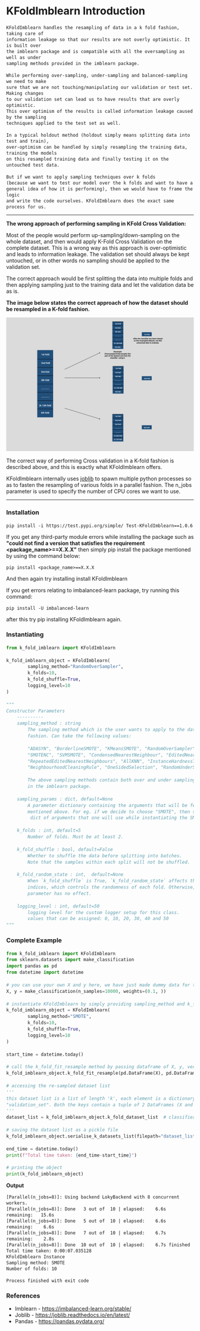 # KFoldImblearn Introduction

    KFoldImblearn handles the resampling of data in a k fold fashion, taking care of
    information leakage so that our results are not overly optimistic. It is built over
    the imblearn package and is compatible with all the oversampling as well as under
    sampling methods provided in the imblearn package.

    While performing over-sampling, under-sampling and balanced-sampling we need to make
    sure that we are not touching/manipulating our validation or test set. Making changes
    to our validation set can lead us to have results that are overly optimistic.
    This over optimism of the results is called information leakage caused by the sampling
    techniques applied to the test set as well.

    In a typical holdout method (holdout simply means splitting data into test and train),
    over-optimism can be handled by simply resampling the training data, training the models
    on this resampled training data and finally testing it on the untouched test data.

    But if we want to apply sampling techniques over k folds
    (because we want to test our model over the k folds and want to have a
    general idea of how it is performing), then we would have to frame the logic
    and write the code ourselves. KFoldImblearn does the exact same process for us.
    
-----------------------------------------------

**The wrong approach of performing sampling in KFold Cross Validation:**

Most of the people would perform up-sampling/down-sampling on the whole dataset, and then would apply
K-Fold Cross Validation on the complete dataset. This is a wrong way as this approach is over-optimistic
and leads to information leakage. The validation set should always be kept untouched, or in other words no 
sampling should be applied to the validation set.

The correct approach would be first splitting the data into multiple folds and then applying sampling
just to the training data and let the validation data be as is.

**The image below states the correct approach of how the dataset should be resampled in a K-fold fashion.**

![alt text](https://github.com/anubhav562/KFoldImblearn/blob/main/docs/K_Fold_Imblearn_Banner.png?raw=True)

The correct way of performing Cross validation in a K-fold fashion is described above, and this is exactly what 
KFoldImblearn offers.

KFoldImblearn internally uses [joblib](https://joblib.readthedocs.io/en/latest/) to spawn multiple python processes so as to fasten the resampling of 
various folds in a parallel fashion. The n_jobs parameter is used to specify the number of CPU cores we want to use.


------------------------------------------------

### Installation
    
    pip install -i https://test.pypi.org/simple/ Test-KFoldImblearn==1.0.6
    
If you get any third-party module errors while installing the package such as 
**"could not find a version that satisfies the requirement <package_name>==X.X.X"**
then simply pip install the package mentioned by using the command below:

    pip install <package_name>==X.X.X
    
And then again try installing install KFoldImblearn

If you get errors relating to imbalanced-learn package, try running this command:
    
    pip install -U imbalanced-learn
    
after this try pip installing KFoldImblearn again.

### Instantiating

```python
from k_fold_imblearn import KFoldImblearn

k_fold_imblearn_object = KFoldImblearn(
        sampling_method="RandomOverSampler",
        k_folds=10,
        k_fold_shuffle=True,
        logging_level=10
)

"""
Constructor Parameters
    ----------
    sampling_method : string
        The sampling method which is the user wants to apply to the data in a k-fold
        fashion. Can take the following values:

        "ADASYN", "BorderlineSMOTE", "KMeansSMOTE", "RandomOverSampler", "SMOTE",
        "SMOTENC", "SVMSMOTE", "CondensedNearestNeighbour", "EditedNearestNeighbours",
        "RepeatedEditedNearestNeighbours", "AllKNN", "InstanceHardnessThreshold", "NearMiss",
        "NeighbourhoodCleaningRule", "OneSidedSelection", "RandomUnderSampler", "TomekLinks"

        The above sampling methods contain both over and under sampling techniques contained
        in the imblearn package.

    sampling_params : dict, default=None
        A parameter dictionary containing the arguments that will be fed to the sampling_method
        mentioned above. For eg. if we decide to choose "SMOTE", then sampling_params will be a
         dict of arguments that one will use while instantiating the SMOTE class

    k_folds : int, default=5
        Number of folds. Must be at least 2.

    k_fold_shuffle : bool, default=False
        Whether to shuffle the data before splitting into batches.
        Note that the samples within each split will not be shuffled.

    k_fold_random_state : int,  default=None
        When `k_fold_shuffle` is True, `k_fold_random_state` affects the ordering of the
        indices, which controls the randomness of each fold. Otherwise, this
        parameter has no effect.

    logging_level : int, default=50
        logging level for the custom logger setup for this class.
        values that can be assigned: 0, 10, 20, 30, 40 and 50
"""
```


### Complete Example
    
```python
from k_fold_imblearn import KFoldImblearn
from sklearn.datasets import make_classification
import pandas as pd
from datetime import datetime

# you can use your own X and y here, we have just made dummy data for the sake of example.
X, y = make_classification(n_samples=10000, weights=(0.1, ))

# instantiate KFoldImblearn by simply providing sampling_method and k_folds
k_fold_imblearn_object = KFoldImblearn(
        sampling_method="SMOTE",
        k_folds=10,
        k_fold_shuffle=True,
        logging_level=10
)

start_time = datetime.today()

# call the k_fold_fit_resample method by passing dataframe of X, y, verbose and n_jobs
k_fold_imblearn_object.k_fold_fit_resample(pd.DataFrame(X), pd.DataFrame(y), verbose=10, n_jobs=8)

# accessing the re-sampled dataset list
'''
this dataset list is a list of length 'k', each element is a dictionary having 2 keys: "resampled_train_set" and 
"validation_set". Both the keys contain a tuple of 2 DataFrames (X and y)
'''
dataset_list = k_fold_imblearn_object.k_fold_dataset_list  # classifier are applied to this list of datasets.

# saving the dataset list as a pickle file
k_fold_imblearn_object.serialise_k_datasets_list(filepath="dataset_list.pkl")

end_time = datetime.today()
print(f"Total time taken: {end_time-start_time}")

# printing the object
print(k_fold_imblearn_object)
```

**Output**
```
[Parallel(n_jobs=8)]: Using backend LokyBackend with 8 concurrent workers.
[Parallel(n_jobs=8)]: Done   3 out of  10 | elapsed:    6.6s remaining:   15.6s
[Parallel(n_jobs=8)]: Done   5 out of  10 | elapsed:    6.6s remaining:    6.6s
[Parallel(n_jobs=8)]: Done   7 out of  10 | elapsed:    6.7s remaining:    2.8s
[Parallel(n_jobs=8)]: Done  10 out of  10 | elapsed:    6.7s finished
Total time taken: 0:00:07.035128
KFoldImblearn Instance 
Sampling method: SMOTE
Number of folds: 10

Process finished with exit code 
```

### References
- Imblearn - https://imbalanced-learn.org/stable/
- Joblib   - https://joblib.readthedocs.io/en/latest/
- Pandas   - https://pandas.pydata.org/
